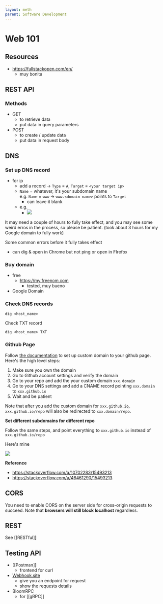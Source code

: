 ```yaml
---
layout: meth
parent: Software Development
---
```


# Web 101

## Resources

- <https://fullstackopen.com/en/>
	- muy bonita

## REST API

### Methods

- GET
	- to retrieve data
	- put data in query parameters
- POST
	- to create / update data
	- put data in request body

## DNS

### Set up DNS record

- for ip
	- add a record -> `Type` = `A`, `Target` = `<your target ip>`
	- `Name` = whatever, it's your subdomain name<br>e.g. `Name` = `www` -> `www.<domain name>` points to `Target`
		- can leave it blank
	- e.g.
		- ![](https://i.imgur.com/nuPiOu1.png)

 
It may need a couple of hours to fully take effect, and you may see some weird erros in the process, so please be patient. (took about 3 hours for my Google domain to fully work)

Some common errors before it fully takes effect

- can dig & open in Chrome but not ping or open in FIrefox

### Buy domain

- free
	- <https://my.freenom.com>
		- tested, muy bueno
- Google Domain

### Check DNS records

```
dig <host_name>
```

Check TXT record

```
dig <host_name> TXT
```

### Github Page

Follow [the documentation](https://docs.github.com/en/pages/configuring-a-custom-domain-for-your-github-pages-site) to set up custom domain to your github page. Here's the high level steps:

1. Make sure you own the domain
2. Go to Github account settings and verify the domain
3. Go to your repo and add the your custom domain `xxx.domain`
4. Go to your DNS settings and add a CNAME record pointing `xxx.domain` to  `xxx.github.io`
5. Wait and be patient

Note that after you add the custom domain for `xxx.github.io`, `xxx.github.io/repo` will also be redirected to `xxx.domain/repo`.

**Set different subdomains for different repo**

Follow the same steps, and point everything to `xxx.github.io` instead of `xxx.github.io/repo`

Here's mine

![](https://i.imgur.com/pdMxFf3.png)

**Reference**

- <https://stackoverflow.com/a/10702283/15493213>
- <https://stackoverflow.com/a/46461290/15493213>

## CORS

You need to enable CORS on the server side for cross-origin requests to succeed. Note that **browsers will still block localhost** regardless.

## REST

See [[RESTful]]

## Testing API

- [[Postman]]
	- frontend for curl
- [Webhook.site](https://webhook.site/)
	- give you an endpoint for request
	- show the requests details
- BloomRPC
	- for [[gRPC]]
